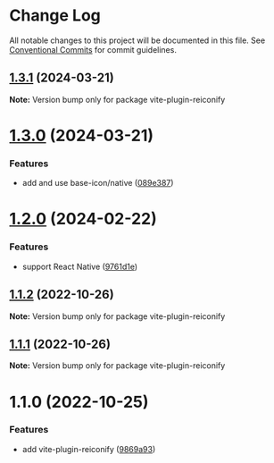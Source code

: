 # Change Log

All notable changes to this project will be documented in this file.
See [Conventional Commits](https://conventionalcommits.org) for commit guidelines.

## [1.3.1](https://github.com/ambar/reiconify/compare/vite-plugin-reiconify@1.3.0...vite-plugin-reiconify@1.3.1) (2024-03-21)

**Note:** Version bump only for package vite-plugin-reiconify





# [1.3.0](https://github.com/ambar/reiconify/compare/vite-plugin-reiconify@1.2.0...vite-plugin-reiconify@1.3.0) (2024-03-21)


### Features

* add and use base-icon/native ([089e387](https://github.com/ambar/reiconify/commit/089e38762874ed824c6593d092747fa2b0edf878))





# [1.2.0](https://github.com/ambar/reiconify/compare/vite-plugin-reiconify@1.1.2...vite-plugin-reiconify@1.2.0) (2024-02-22)


### Features

* support React Native ([9761d1e](https://github.com/ambar/reiconify/commit/9761d1e0adfafe209679f34c52a66a387ee6e90c))





## [1.1.2](https://github.com/ambar/reiconify/compare/vite-plugin-reiconify@1.1.1...vite-plugin-reiconify@1.1.2) (2022-10-26)

**Note:** Version bump only for package vite-plugin-reiconify

## [1.1.1](https://github.com/ambar/reiconify/compare/vite-plugin-reiconify@1.1.0...vite-plugin-reiconify@1.1.1) (2022-10-26)

**Note:** Version bump only for package vite-plugin-reiconify

# 1.1.0 (2022-10-25)

### Features

- add vite-plugin-reiconify ([9869a93](https://github.com/ambar/reiconify/commit/9869a93e346b22797a33269aa734fd7cc632ccf9))
